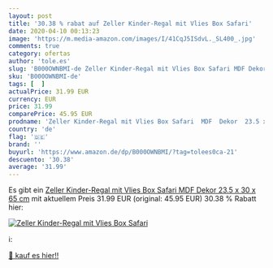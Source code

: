 ```yaml
---
layout: post
title: '30.38 % rabat auf Zeller Kinder-Regal mit Vlies Box Safari'
date: 2020-04-10 00:13:23
image: 'https://m.media-amazon.com/images/I/41CqJ5ISdvL._SL400_.jpg'
comments: true
category: ofertas
author: 'tole.es'
slug: 'B000OWNBMI-de Zeller Kinder-Regal mit Vlies Box Safari MDF Dekor 23.5 x...'
sku: 'B000OWNBMI-de'
tags: [  ]
actualPrice: 31.99 EUR
currency: EUR
price: 31.99
comparePrice: 45.95 EUR
prodname: 'Zeller Kinder-Regal mit Vlies Box Safari  MDF  Dekor  23.5 x 30 x 65 cm'
country: 'de'
flag: '🇩🇪'
brand: ''
buyurl: 'https://www.amazon.de/dp/B000OWNBMI/?tag=tolees0ca-21'
descuento: '30.38'
average: '31.99'
---
```


Es gibt ein [Zeller Kinder-Regal mit Vlies Box Safari  MDF  Dekor  23.5 x 30 x 65 cm](https://www.amazon.de/dp/B000OWNBMI/?tag=tolees0ca-21) mit aktuellem Preis 31.99 EUR (original: 45.95 EUR) 30.38 % Rabatt hier:

[![Zeller Kinder-Regal mit Vlies Box Safari](https://m.media-amazon.com/images/I/41CqJ5ISdvL._SL400_.jpg)](https://www.amazon.de/dp/B000OWNBMI/?tag=tolees0ca-21)

ℹ️:


[🛒 kauf es hier!!](https://www.amazon.de/dp/B000OWNBMI/?tag=tolees0ca-21)
